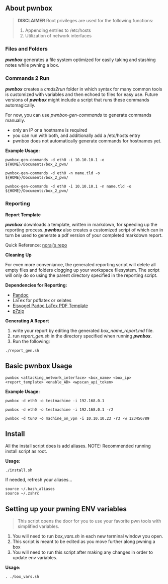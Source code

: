 
## About pwnbox

> **DISCLAIMER**
> Root privileges are used for the following functions:
> 1. Appending entries to /etc/hosts
> 2. Utilization of network interfaces

### Files and Folders

***pwnbox*** generates a file system optimized for easily taking and stashing notes while pwning a box.

### Commands 2 Run

***pwnbox*** creates a *cmds2run* folder in which syntax for many common tools is customized with variables and then echoed to files for easy use.
Future versions of ***pwnbox*** might include a script that runs these commands automagically.

For now, you can use *pwnbox-gen-commands* to generate commands manually.

- only an IP or a hostname is required
- you can run with both, and additionally add a /etc/hosts entry
- pwnbox does not automatically generate commands for hostnames yet. 

**Example Usage:**

```
pwnbox-gen-commands -d eth0 -i 10.10.10.1 -o ${HOME}/Documents/box_2_pwn/

pwnbox-gen-commands -d eth0 -n name.tld -o ${HOME}/Documents/box_2_pwn/

pwnbox-gen-commands -d eth0 -i 10.10.10.1 -n name.tld -o ${HOME}/Documents/box_2_pwn/
```

### Reporting 

**Report Template**

***pwnbox*** downloads a template, written in markdown, for speeding up the reporting process. ***pwnbox*** also creates a customized script of which can in turn be used to generate a pdf version of your completed markdown report. 

Quick Reference: [noraj's repo](https://github.com/noraj/OSCP-Exam-Report-Template-Markdown)

**Cleaning Up**

For even more conveniance, the generated reporting script will delete all empty files and folders clogging up your workspace filesystem. The script will only do so using the parent directory specified in the reporting script.

**Dependencies for Reporting:**

- [Pandoc](https://pandoc.org/installing.html)
- LaTex for pdflatex or xelates
- [Eisvogel Padoc LaTex PDF Template](https://github.com/Wandmalfarbe/pandoc-latex-template/blob/master/eisvogel.tex)
- [p7zip](http://p7zip.sourceforge.net/)

**Generating A Report**


1. write your report by editing the generated *box_name_report.md* file.
2. run *report_gen.sh* in the directory specified when running ***pwnbox***.
3. Run the following:

```
./report_gen.sh
```

## Basic pwnbox Usage

```
pwnbox <attacking_network_interface> <box_name> <box_ip> <report_template> <enable_AD> <wpscan_api_token>
```

**Example Usage:**

```
pwnbox -d eth0 -o testmachine -i 192.168.0.1

pwnbox -d eth0 -o testmachine -i 192.168.0.1 -r2

pwnbox -d tun0 -o machine_on_vpn -i 10.10.10.23 -r3 -w 123456789
```

## Install

All the install script does is add aliases.
NOTE: Recommended running install script as root.

**Usage:**

```
./install.sh
```

If needed, refresh your aliases...

```
source ~/.bash_aliases
source ~/.zshrc
```
## Setting up your pwning ENV variables

> This script opens the door for you to use your favorite pwn tools with simplified variables.

1. You will need to run *box_vars.sh* in each new terminal window you open.
2. This script is meant to be edited as you move further along pwning a box
3. You will need to run this script after making any changes in order to update env variables.


**Usage:**
```
. ./box_vars.sh
```